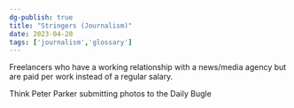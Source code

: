 ```yaml
---  
dg-publish: true  
title: "Stringers (Journalism)"  
date: 2023-04-20  
tags: ['journalism','glossary']  
---  
```

  
Freelancers who have a working relationship with a news/media agency but are paid per work instead of a regular salary.   
  
Think Peter Parker submitting photos to the Daily Bugle  
